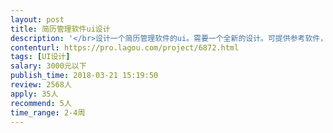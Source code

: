 ```yaml
---                
layout: post       
title: 简历管理软件ui设计           
description: '</br>设计一个简历管理软件的ui。需要一个全新的设计。可提供参考软件，具体功能相似。但是希望能有一个不一样的ui。和原产品软件进行区别。</br>'     
contenturl: https://pro.lagou.com/project/6872.html      
tags: [UI设计]            
salary: 3000元以下          
publish_time: 2018-03-21 15:19:50         
review: 2568人                   
apply: 35人                   
recommend: 5人                   
time_range: 2-4周              
---                 
```

